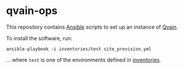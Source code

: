 # qvain-ops

This repository contains [Ansible](https://docs.ansible.com/ansible/) scripts to set up an instance of [Qvain](https://github.com/NatLibFi/qvain-api/).

To install the software, run:
```shell
ansible-playbook -i inventories/test site_provision.yml
```
... where `test` is one of the environments defined in [inventories](ansible/inventories/).
